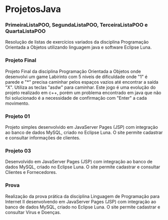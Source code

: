 # ProjetosJava

### PrimeiraListaPOO, SegundaListaPOO, TerceiraListaPOO e QuartaListaPOO
Resolução de listas de exercícios variados da disciplina Programação Orientada a Objetos utilizando linguagem java e software Eclipse Luna.

### Projeto Final
Projeto Final da disciplina Programação Orientada a Objetos onde desenvolvi um game Labirinto com 5 níveis de dificuldade onde "1" é parede e "*" precisa caminhar pelos espaços vazios até encontrar a saída "X". Utiliza as teclas "asdw" para caminhar. Este jogo é uma evolução do projeto realizado em c++, porém um problema encontrado em java que não foi solucionado é a necessidade de confirmação com "Enter" a cada movimento.

### Projeto 01
Projeto simples desenvolvido em JavaServer Pages (JSP) com integração ao banco de dados MySQL, criado no Eclipse Luna. O site permite cadastrar e consultar informações de clientes.

### Projeto 03
Desenvolvido em JavaServer Pages (JSP) com integração ao banco de dados MySQL, criado no Eclipse Luna. O site permite cadastrar e consultar Clientes e Fornecedores.

### Prova
Realização da prova prática da disciplina Linguagem de Programação para Internet II desenvolvendo em JavaServer Pages (JSP) com integração ao banco de dados MySQL, criado no Eclipse Luna. O site permite cadastrar e consultar Vírus e Doenças.
